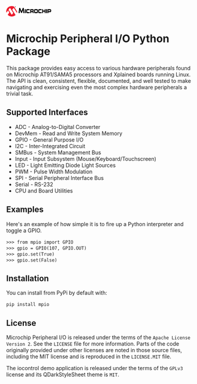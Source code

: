 ![Microchip](docs/_static/microchip_logo.png)

# Microchip Peripheral I/O Python Package

This package provides easy access to various hardware peripherals found on
Microchip AT91/SAMA5 processors and Xplained boards running Linux.  The API is
clean, consistent, flexible, documented, and well tested to make navigating and
exercising even the most complex hardware peripherals a trivial task.


## Supported Interfaces

* ADC - Analog-to-Digital Converter
* DevMem - Read and Write System Memory
* GPIO - General Purpose I/O
* I2C - Inter-Integrated Circuit
* SMBus - System Management Bus
* Input - Input Subsystem (Mouse/Keyboard/Touchscreen)
* LED - Light Emitting Diode Light Sources
* PWM - Pulse Width Modulation
* SPI - Serial Peripheral Interface Bus
* Serial - RS-232
* CPU and Board Utilities


## Examples

Here's an example of how simple it is to fire up a Python interpreter and toggle
a GPIO.

    >>> from mpio import GPIO
    >>> gpio = GPIO(107, GPIO.OUT)
    >>> gpio.set(True)
    >>> gpio.set(False)


## Installation

You can install from PyPi by default with:

    pip install mpio

## License

Microchip Peripheral I/O is released under the terms of the `Apache License
Version 2`. See the `LICENSE` file for more information.  Parts of the code
originally provided under other licenses are noted in those source files,
including the MIT license and is reproduced in the `LICENSE.MIT` file.

The iocontrol demo application is released under the terms of the `GPLv3`
license and its QDarkStyleSheet theme is `MIT`.
